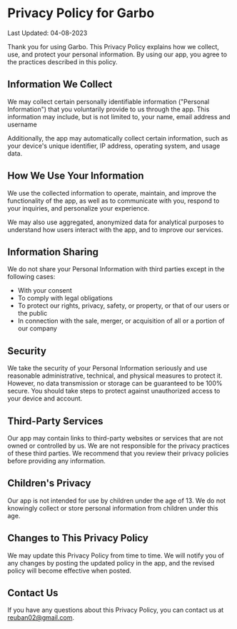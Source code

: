 # Privacy Policy for Garbo

Last Updated: 04-08-2023

Thank you for using Garbo. This Privacy Policy explains how we collect, use, and protect your personal information. By using our app, you agree to the practices described in this policy.

## Information We Collect

We may collect certain personally identifiable information ("Personal Information") that you voluntarily provide to us through the app. This information may include, but is not limited to, your name, email address and username

Additionally, the app may automatically collect certain information, such as your device's unique identifier, IP address, operating system, and usage data.

## How We Use Your Information

We use the collected information to operate, maintain, and improve the functionality of the app, as well as to communicate with you, respond to your inquiries, and personalize your experience.

We may also use aggregated, anonymized data for analytical purposes to understand how users interact with the app, and to improve our services.

## Information Sharing

We do not share your Personal Information with third parties except in the following cases:
- With your consent
- To comply with legal obligations
- To protect our rights, privacy, safety, or property, or that of our users or the public
- In connection with the sale, merger, or acquisition of all or a portion of our company

## Security

We take the security of your Personal Information seriously and use reasonable administrative, technical, and physical measures to protect it. However, no data transmission or storage can be guaranteed to be 100% secure. You should take steps to protect against unauthorized access to your device and account.

## Third-Party Services

Our app may contain links to third-party websites or services that are not owned or controlled by us. We are not responsible for the privacy practices of these third parties. We recommend that you review their privacy policies before providing any information.

## Children's Privacy

Our app is not intended for use by children under the age of 13. We do not knowingly collect or store personal information from children under this age.

## Changes to This Privacy Policy

We may update this Privacy Policy from time to time. We will notify you of any changes by posting the updated policy in the app, and the revised policy will become effective when posted.

## Contact Us

If you have any questions about this Privacy Policy, you can contact us at reuban02@gmail.com.
